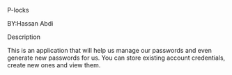 P-locks


 BY:Hassan Abdi
 
 
 Description
   
   This is an application that will help us manage our passwords and even generate new passwords for us. You can store existing account credentials, create new ones and view them.
 
 
